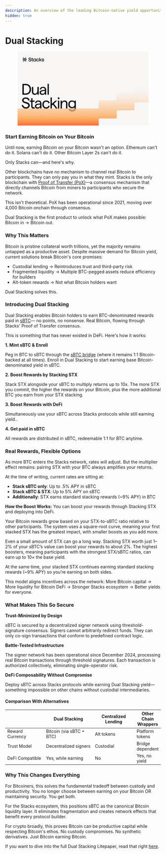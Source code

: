 ```yaml
---
description: An overview of the leading Bitcoin-native yield opportunity on Stacks.
hidden: true
---
```


# Dual Stacking

<figure><img src="../.gitbook/assets/OG Image.png" alt=""><figcaption></figcaption></figure>

### Start Earning Bitcoin on Your Bitcoin

Until now, earning Bitcoin on your Bitcoin wasn't an option. Ethereum can't do it. Solana can't do it. Other Bitcoin Layer 2s can't do it.

Only Stacks can—and here's why.

Other blockchains have no mechanism to channel real Bitcoin to participants. They can only pay you in what they mint. Stacks is the only blockchain with [Proof of Transfer (PoX)](https://docs.stacks.co/concepts/stacks-101/proof-of-transfer)—a consensus mechanism that directly channels Bitcoin from miners to participants who secure the network.

This isn't theoretical. PoX has been operational since 2021, moving over 4,000 Bitcoin onchain through consensus.

Dual Stacking is the first product to unlock what PoX makes possible: Bitcoin in → Bitcoin out.

### Why This Matters

Bitcoin is pristine collateral worth trillions, yet the majority remains untapped as a productive asset. Despite massive demand for Bitcoin yield, current solutions break Bitcoin's core promises:

* Custodial lending → Reintroduces trust and third-party risk
* Fragmented liquidity → Multiple BTC-pegged assets reduce efficiency for builders
* Alt-token rewards → Not what Bitcoin holders want

Dual Stacking solves this.

### Introducing Dual Stacking

Dual Stacking enables Bitcoin holders to earn BTC-denominated rewards paid in [sBTC](http://stacks.co/sbtc)— no points, no nonsense. Real Bitcoin, flowing through Stacks' Proof of Transfer consensus.

This is something that has never existed in DeFi. Here's how it works:

**1. Mint sBTC & Enroll**

Peg in BTC to sBTC through the [sBTC bridge](https://app.stacks.co/) (where it remains 1:1 Bitcoin-backed at all times). Enroll in Dual Stacking to start earning base Bitcoin-denominated yield in sBTC.

**2. Boost Rewards by Stacking STX**&#x20;

Stack STX alongside your sBTC to multiply returns up to 10x. The more STX you commit, the higher the rewards on your Bitcoin, plus the more additional BTC you earn from your STX stacking.

**3. Boost Rewards with DeFi**&#x20;

Simultaneously use your sBTC across Stacks protocols while still earning yield..

**4. Get paid in sBTC**

All rewards are distributed in sBTC, redeemable 1:1 for BTC anytime.

### Real Rewards, Flexible Options

As more BTC enters the Stacks network, rates will adjust. But the multiplier effect remains: pairing STX with your BTC always amplifies your returns.

At the time of writing, current rates are sitting at:

* **Stack sBTC only**: Up to .5% APY in sBTC
* **Stack sBTC & STX**: Up to 5% APY on sBTC
* **Additionally**: STX earns standard stacking rewards (\~9% APY) in BTC

**How the Boost Works:** You can boost your rewards through Stacking STX and deploying into DeFi.&#x20;

Your Bitcoin rewards grow based on your STX-to-sBTC ratio relative to other participants. The system uses a square-root curve, meaning your first stacked STX has the greatest impact, with smaller boosts as you add more.

Even a small amount of STX can go a long way. Stacking STX worth just 1–2% of your sBTC’s value can boost your rewards to about 2%. The highest boosters, meaning participants with the strongest STX/sBTC ratios, can earn up to 10× the base yield.

At the same time, your stacked STX continues earning standard stacking rewards (\~9% APY) so you’re earning on both sides.

This model aligns incentives across the network: More Bitcoin capital → More liquidity for Bitcoin DeFi → Stronger Stacks ecosystem → Better yields for everyone.

### What Makes This So Secure

**Trust-Minimized by Design**

sBTC is secured by a decentralized signer network using threshold-signature consensus. Signers cannot arbitrarily redirect funds. They can only co-sign transactions that conform to predefined contract logic.

**Battle-Tested Infrastructure**

The signer network has been operational since December 2024, processing real Bitcoin transactions through threshold signatures. Each transaction is authorized collectively, eliminating single-operator risk.

**DeFi Composability Without Compromise**

Deploy sBTC across Stacks protocols while earning Dual Stacking yield—something impossible on other chains without custodial intermediaries.

#### Comparison With Alternatives

<table><thead><tr><th width="158.23046875"></th><th width="212.78125">Dual Stacking</th><th width="175.5078125">Centralized Lending</th><th>Other Chain Wrappers</th></tr></thead><tbody><tr><td>Reward Currency</td><td>Bitcoin (via sBTC + BTC)</td><td>Alt tokens</td><td>Platform tokens</td></tr><tr><td>Trust Model</td><td>Decentralized signers</td><td>Custodial</td><td>Bridge dependent</td></tr><tr><td>DeFi Compatible</td><td>Yes, while earning</td><td>No</td><td>Yes, no yield</td></tr></tbody></table>

### Why This Changes Everything

For Bitcoiners, this solves the fundamental tradeoff between custody and productivity. You no longer choose between earning on your Bitcoin OR maintaining security. You get both.

For the Stacks ecosystem, this positions sBTC as the canonical Bitcoin liquidity layer. It eliminates fragmentation and creates network effects that benefit every protocol builder.

For crypto broadly, this proves Bitcoin can be productive capital while respecting Bitcoin's ethos. No custody compromises. No synthetic derivatives. Just Bitcoin earning Bitcoin.

If you want to dive into the full Dual Stacking Litepaper, read that right [here](https://github.com/stx-labs/papers/blob/main/Dual%20Stacking%20Litepaper.pdf).
